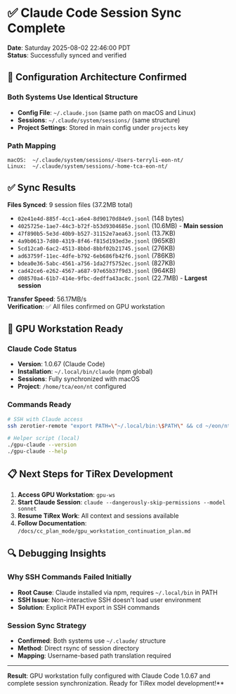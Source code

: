# ✅ Claude Code Session Sync Complete

**Date**: Saturday 2025-08-02 22:46:00 PDT  
**Status**: Successfully synced and verified  

## 🎯 **Configuration Architecture Confirmed**

### **Both Systems Use Identical Structure**
- **Config File**: `~/.claude.json` (same path on macOS and Linux)
- **Sessions**: `~/.claude/system/sessions/` (same structure)
- **Project Settings**: Stored in main config under `projects` key

### **Path Mapping**
```
macOS:  ~/.claude/system/sessions/-Users-terryli-eon-nt/
Linux:  ~/.claude/system/sessions/-home-tca-eon-nt/
```

## ✅ **Sync Results**

**Files Synced**: 9 session files (37.2MB total)
- `02e41e4d-885f-4cc1-a6e4-8d90170d84e9.jsonl` (148 bytes)
- `4025725e-1ae7-44c3-b72f-b53d9304685e.jsonl` (10.6MB) - **Main session**
- `47f890b5-5e3d-40b9-b527-31152e7aea63.jsonl` (13.7KB)
- `4a9b0613-7d80-4319-8f46-f815d193ed3e.jsonl` (965KB)
- `5cd12ca0-6ac2-4513-8bbd-8bbf02b21745.jsonl` (276KB)
- `ad63759f-11ec-4dfe-b792-6eb686fb42f6.jsonl` (786KB)
- `bdea0e36-5abc-4561-a756-1da27f5752ec.jsonl` (827KB)
- `cad42ce6-e262-4567-a687-97e65b37f9d3.jsonl` (964KB)
- `d08570a4-61b7-414e-9fbc-dedffa43ac8c.jsonl` (22.7MB) - **Largest session**

**Transfer Speed**: 56.17MB/s  
**Verification**: ✅ All files confirmed on GPU workstation

## 🚀 **GPU Workstation Ready**

### **Claude Code Status**
- **Version**: 1.0.67 (Claude Code)
- **Installation**: `~/.local/bin/claude` (npm global)
- **Sessions**: Fully synchronized with macOS
- **Project**: `/home/tca/eon/nt` configured

### **Commands Ready**
```bash
# SSH with Claude access
ssh zerotier-remote "export PATH=\"~/.local/bin:\$PATH\" && cd ~/eon/nt && claude --version"

# Helper script (local)
./gpu-claude --version
./gpu-claude --help
```

## 📋 **Next Steps for TiRex Development**

1. **Access GPU Workstation**: `gpu-ws`
2. **Start Claude Session**: `claude --dangerously-skip-permissions --model sonnet`
3. **Resume TiRex Work**: All context and sessions available
4. **Follow Documentation**: `/docs/cc_plan_mode/gpu_workstation_continuation_plan.md`

## 🔍 **Debugging Insights**

### **Why SSH Commands Failed Initially**
- **Root Cause**: Claude installed via npm, requires `~/.local/bin` in PATH
- **SSH Issue**: Non-interactive SSH doesn't load user environment
- **Solution**: Explicit PATH export in SSH commands

### **Session Sync Strategy**
- **Confirmed**: Both systems use `~/.claude/` structure
- **Method**: Direct rsync of session directory
- **Mapping**: Username-based path translation required

---

**Result**: GPU workstation fully configured with Claude Code 1.0.67 and complete session synchronization. Ready for TiRex model development!**